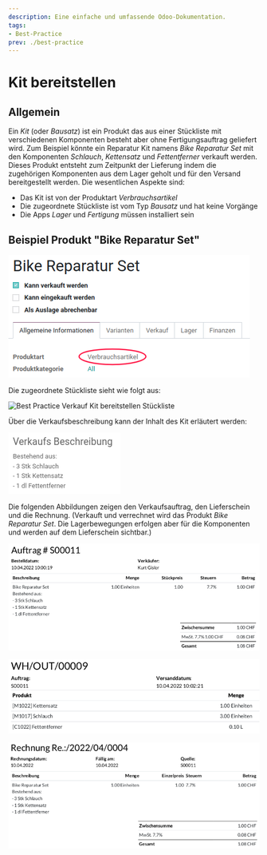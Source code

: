 ```yaml
---
description: Eine einfache und umfassende Odoo-Dokumentation.
tags:
- Best-Practice
prev: ./best-practice
---
```

# Kit bereitstellen

## Allgemein

Ein *Kit* (oder *Bausatz*) ist ein Produkt das aus einer Stückliste mit verschiedenen Komponenten besteht aber ohne Fertigungsauftrag geliefert wird.
Zum Beispiel könnte ein Reparatur Kit namens *Bike Reparatur Set* mit den Komponenten *Schlauch*, *Kettensatz* und *Fettentferner* verkauft werden. Dieses Produkt entsteht zum Zeitpunkt der Lieferung indem die zugehörigen Komponenten aus dem Lager geholt und für den Versand bereitgestellt werden.
Die wesentlichen Aspekte sind:
- Das Kit ist von der Produktart *Verbrauchsartikel*
- Die zugeordnete Stückliste ist vom Typ *Bausatz* und hat keine Vorgänge
- Die Apps *Lager* und *Fertigung* müssen installiert sein

## Beispiel Produkt "Bike Reparatur Set"

![Best Practive Verkauf Kit bereitstellen Produkt Definition](assets/Best%20Practive%20Verkauf%20Kit%20bereitstellen%20Produkt%20Definition.png)

Die zugeordnete Stückliste sieht wie folgt aus:

![Best Practice Verkauf Kit bereitstellen Stückliste](assets/Best%20Practice%20Verkauf%20Kit%20bereitstellen%20Stückliste.png)

Über die Verkaufsbeschreibung kann der Inhalt des Kit erläutert werden:

![Best Practice Verkauf Kit bereitstellen Verkaufstext](assets/Best%20Practice%20Verkauf%20Kit%20bereitstellen%20Verkaufstext.png)

Die folgenden Abbildungen zeigen den Verkaufsauftrag, den Lieferschein und die Rechnung. (Verkauft und verrechnet wird das Produkt *Bike Reparatur Set*. Die Lagerbewegungen erfolgen aber für die Komponenten und werden auf dem Lieferschein sichtbar.)

![Best Practice Verkauf Kit bereitstellen Verkaufsauftrag](assets/Best%20Practice%20Verkauf%20Kit%20bereitstellen%20Verkaufsauftrag.png)

![Best Practice Verkauf Kit bereitstellen Lieferschein](assets/Best%20Practice%20Verkauf%20Kit%20bereitstellen%20Lieferschein.png)

![Best Practice Verkauf Kit bereitstellen Rechnung](assets/Best%20Practice%20Verkauf%20Kit%20bereitstellen%20Rechnung.png)